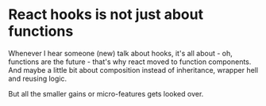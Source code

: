 # React hooks is not just about functions

Whenever I hear someone (new) talk about hooks, it's all about - oh, functions are the future - that's why react moved to function components. And maybe a little bit about composition instead of inheritance, wrapper hell and reusing logic.

But all the smaller gains or micro-features gets looked over.
<!--stackedit_data:
eyJoaXN0b3J5IjpbLTE0ODA0MzAzNjEsMTMwMjg4MDgyN119
-->